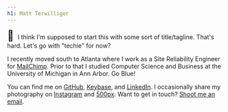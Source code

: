 ```yaml
---
h1: Matt Terwilliger
---
```


<span style="font-size: 1.7em; padding-right: 5px;">&#128075;</span>
I think I'm supposed to start this with some sort of title/tagline. That's hard.
Let's go with "techie" for now?

I recently moved south to Atlanta where I work as a Site Reliability Engineer
for [MailChimp][]. Prior to that I studied Computer Science and Business at the
University of Michigan in Ann Arbor. Go Blue!

You can find me on [GitHub][], [Keybase][], and [LinkedIn][]. I occasionally
share my photography on [Instagram][] and [500px][].  Want to get in touch?
[Shoot me an email][email].

[MailChimp]: https://mailchimp.com
[GitHub]: https://github.com/mterwill
[Keybase]: https://keybase.io/mterwill
[LinkedIn]: https://www.linkedin.com/in/mterwill
[Instagram]: https://www.instagram.com/mterwill/
[500px]: https://500px.com/mterwill
[email]: mailto:matt@terwilligers.com
